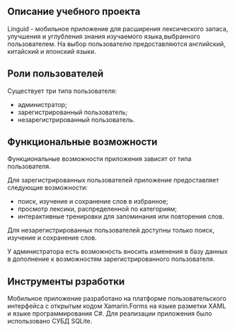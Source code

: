 
## Описание учебного проекта
Linguid - мобильное приложение для расширения лексического запаса, улучшения и углубления знания изучаемого языка,выбранного пользователем. 
На выбор пользователю предоставляются английский, китайский и японский языки.

## Роли пользователей
Существует три типа пользователя: 
- администратор;
- зарегистрированный пользователь;
- незарегистрированный пользователь.

## Функциональные возможности
Функциональные возможности приложения зависят от типа пользователя.

Для зарегистрированных пользователей приложение предоставляет следующие возможности:
- поиск, изучение и сохранение слов в избранное;
- просмотр лексики, распределенной по категориям;
- интерактивные тренировки для запоминания или повторения слов.
 
Для незарегистрированных пользователей доступны только поиск, изучение и сохранение слов. 

У администратора есть возможность вносить изменения в базу данных в дополнение к возможностям зарегистрированного пользователя.

## Инструменты рзработки
Мобильное приложение разработано на платформе пользовательского
интерфейса с открытым кодом Xamarin.Forms на языке разметки XAML и
языке программирования C#. Для реализации приложения было использовано
СУБД SQLite.
